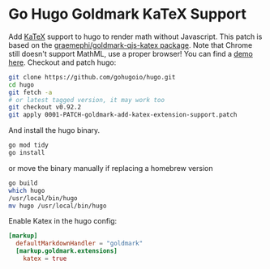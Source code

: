 # Go Hugo Goldmark KaTeX Support

Add [KaTeX](https://katex.org/) support to hugo to render math without
Javascript. This patch is based on the [graemephi/goldmark-qjs-katex
package](https://github.com/graemephi/goldmark-qjs-katex). Note that Chrome
still doesn't support MathML, use a proper browser! You can find a [demo
here](https://nox.im/posts/2021/1230/the-probability-of-six-sigma-events/).
Checkout and patch hugo:

```sh
git clone https://github.com/gohugoio/hugo.git
cd hugo
git fetch -a
# or latest tagged version, it may work too
git checkout v0.92.2
git apply 0001-PATCH-goldmark-add-katex-extension-support.patch
```

And install the hugo binary.

```sh
go mod tidy
go install
```

or move the binary manually if replacing a homebrew version

```sh
go build
which hugo
/usr/local/bin/hugo
mv hugo /usr/local/bin/hugo
```

Enable Katex in the hugo config:

```toml
[markup]
  defaultMarkdownHandler = "goldmark"
  [markup.goldmark.extensions]
    katex = true
```
